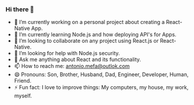 ### Hi there 👋

- 🔭 I’m currently working on a personal project about creating a React-Native App.
- 🌱 I’m currently learning Node.js and how deploying API's for Apps.
- 👯 I’m looking to collaborate on any project using React.js or React-Native.
- 🤔 I’m looking for help with Node.js security.
- 💬 Ask me anything about React and its functionality.
- 📫 How to reach me: antonio.mefa@outlok.com
- 😄 Pronouns: Son, Brother, Husband, Dad, Engineer, Developer, Human, Friend.
- ⚡ Fun fact: I love to improve things: My computers, my house, my work, myself.

